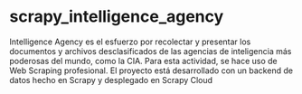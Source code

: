 # scrapy_intelligence_agency
Intelligence Agency es el esfuerzo por recolectar y presentar los documentos y archivos desclasificados de las agencias de inteligencia más poderosas del mundo, como la CIA. Para esta actividad, se hace uso de Web Scraping profesional. El proyecto está desarrollado con un backend de datos hecho en Scrapy y desplegado en Scrapy Cloud
